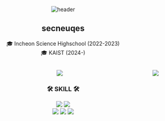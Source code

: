 <div align="center">
  
  ![header](https://capsule-render.vercel.app/api?type=venom&text=secneuqes&height=300&animation=fadeIn)

  
## secneuqes        
  
  🎓 Incheon Science Highschool (2022-2023)
  <br>
  🎓 KAIST (2024-)

  <br>
 
</div>


<div align="center">
  <img src="http://mazandi.herokuapp.com/api?handle=kingsparkdev&theme=warm"/>
  <img align="right" src="http://mazassumnida.wtf/api/v2/generate_badge?boj=kingsparkdev"/>

  ### 🛠 SKILL 🛠
  <img src="https://img.shields.io/badge/Python-3776AB?style=flat-square&logo=Python&logoColor=white"/>
  <img src="https://img.shields.io/badge/javascript-F7DF1E?style=flat-square&logo=javascript&logoColor=white"/>
  <br>
  <img src="https://img.shields.io/badge/Firebase-FFCA28?style=flat-square&logo=Firebase&logoColor=white"/>
  <img src="https://img.shields.io/badge/OpenSCAD-F9D72C?style=flat-square&logo=OpenSCAD&logoColor=white"/>
  <img src="https://img.shields.io/badge/Express-000000?style=flat-square&logo=Express&logoColor=white"/>
 
</div>
